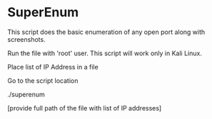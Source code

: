 # SuperEnum

This script does the basic enumeration of any open port along with screenshots.

Run the file with 'root' user. This script will work only in Kali Linux.

Place list of IP Address in a file

Go to the script location

./superenum

[provide full path of the file with list of IP addresses]

